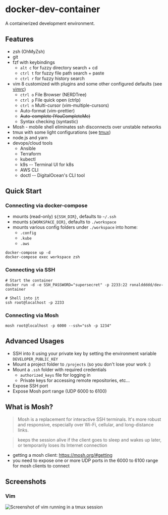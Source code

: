 # docker-dev-container

A containerized development environment. 

## Features

- zsh (OhMyZsh)
- git
- fzf with keybindings
  - `alt c` for fuzzy directory search + cd
  - `ctrl t` for fuzzy file path search + paste
  - `ctrl r` for fuzzy history search
- vim 8 customized with plugins and some other configured defaults (see [vimrc](./vimrc))
  - `ctrl o` File Browser (NERDTree)
  - `ctrl p` File quick open (ctrlp)
  - `ctrl n` Multi-cursor (vim-multiple-cursors)
  - Auto-format (vim-prettier)
  - ~~Auto-complete (YouCompleteMe)~~
  - Syntax checking (syntastic)
- Mosh - mobile shell eliminates ssh disconnects over unstable networks
- tmux with some light configurations (see [tmux](./tmux.conf))
- node.js and yarn
- devops/cloud tools
  - Ansible
  - Terraform
  - kubectl
  - k9s -- Terminal UI for k8s
  - AWS CLI
  - doctl -- DigitalOcean's CLI tool

## Quick Start

### Connecting via docker-compose

- mounts (read-only) `${SSH_DIR}`, defaults to `~/.ssh`
- mounts `${WORKSPACE_DIR}`, defaults to `./workspace`
- mounts various config folders under `./workspace` into home:
  - `.config`
  - `.kube`
  - `.aws`

```shell
docker-compose up -d
docker-compose exec workspace zsh
```

### Connecting via SSH

```shell script
# Start the container
docker run -d -e SSH_PASSWORD="supersecret" -p 2233:22 ronalddddd/dev-container

# Shell into it
ssh root@localhost -p 2233
```

### Connecting via Mosh

```shell script
mosh root@localhost -p 6000 --ssh="ssh -p 1234"
```

## Advanced Usages
- SSH into it using your private key by setting the environment variable `DEVELOPER_PUBLIC_KEY` 
- Mount a project folder to `/projects` (so you don't lose your work :)
- Mount a `.ssh` folder with required credentials
  - `authorized_keys` file for logging in
  - Private keys for accessing  remote repositories, etc... 
- Expose SSH port
- Expose Mosh port range (UDP 6000 to 6100)

## What is Mosh?

> Mosh is a replacement for interactive SSH terminals. It's more robust and responsive, especially over Wi-Fi, cellular, and long-distance links.


> keeps the session alive if the client goes to sleep and wakes up later, or temporarily loses its Internet connection

- getting a mosh client: https://mosh.org/#getting
- you need to expose one or more UDP ports in the 6000 to 6100 range for
  mosh clients to connect

## Screenshots

### Vim
![Screenshot of vim running in a tmux session](./screenshot.jpeg)

